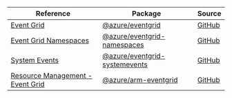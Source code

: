 | Reference | Package | Source |
|---|---|---|
|[Event Grid](eventgrid-readme.md)|[@azure/eventgrid](https://www.npmjs.com/package/@azure/eventgrid)|[GitHub](https://github.com/Azure/azure-sdk-for-js/blob/main/sdk/eventgrid/eventgrid)|
|[Event Grid Namespaces](eventgrid-namespaces-readme.md)|[@azure/eventgrid-namespaces](https://www.npmjs.com/package/@azure/eventgrid-namespaces)|[GitHub](https://github.com/Azure/azure-sdk-for-js/blob/main/sdk/eventgrid/eventgrid-namespaces)|
|[System Events](eventgrid-systemevents-readme.md)|[@azure/eventgrid-systemevents](https://www.npmjs.com/package/@azure/eventgrid-systemevents)|[GitHub](https://github.com/Azure/azure-sdk-for-js/blob/main/sdk/eventgrid/eventgrid-systemevents)|
|[Resource Management - Event Grid](arm-eventgrid-readme.md)|[@azure/arm-eventgrid](https://www.npmjs.com/package/@azure/arm-eventgrid)|[GitHub](https://github.com/Azure/azure-sdk-for-js/blob/main/sdk/eventgrid/arm-eventgrid)|
